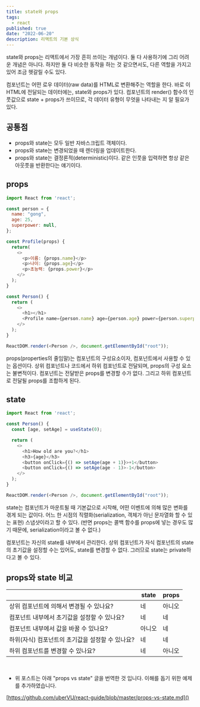 ```yaml
---
title: state와 props
tags:
  - react
published: true
date: "2022-06-20"
description: 리액트의 기본 상식
---
```


state와 props는 리액트에서 가장 흔히 쓰이는 개념이다. 둘 다 사용하기에 그리 어려운 개념은 아니다. 하지만 둘 다 비슷한 동작을 하는 것 같으면서도, 다른 역할을 가지고 있어 조금 헷갈릴 수도 있다.

컴포넌트는 어떤 로우 데이터(raw data)를 HTML로 변환해주는 역할을 한다. 바로 이 HTML에 전달되는 데이터에는, state와 props가 있다. 컴포넌트의 render() 함수의 인풋값으로 state + props가 쓰이므로, 각 데이터 유형이 무엇을 나타내는 지 알 필요가 있다.

## 공통점
- props와 state는 모두 일반 자바스크립트 객체이다.
- props와 state는 변경되었을 때 렌더링을 업데이트한다.
- props와 state는 결정론적(deterministic)이다. 같은 인풋을 입력하면 항상 같은 아웃풋을 반환한다는 얘기이다.

## props
```js
import React from 'react';

const person = {
  name: "gong",
  age: 25,
  superpower: null,
};

const Profile(props) {
  return(
    <>
      <p>이름: {props.name}</p>
      <p>나이: {props.age}</p>
      <p>초능력: {props.power}</p>
    </>
  );
}

const Person() {
  return (
    <>
      <h1></h1>
      <Profile name={person.name} age={person.age} power={person.superpower}/>
    </>
  );
}

ReactDOM.render(<Person />, document.getElementById("root"));
```

props(properties의 줄임말)는 컴포넌트의 구성요소이자, 컴포넌트에서 사용할 수 있는 옵션이다. 상위 컴포넌트나 코드에서 하위 컴포넌트로 전달되며, props의 구성 요소는 불변적이다.
컴포넌트는 전달받은 props를 변경할 수가 없다. 그리고 하위 컴포넌트로 전달될 props를 조합하게 된다.

## state
```js
import React from 'react';

const Person() {
  const [age, setAge] = useState(0);

  return (
    <>
      <h1>How old are you?</h1>
      <h3>{age}</h3>
      <button onClick={() => setAge(age + 1)}>+1</button>
      <button onClick={() => setAge(age - 1)>-1</button>
    </>
  );
}

ReactDOM.render(<Person />, document.getElementById("root"));
```

state는 컴포넌트가 마운트될 때 기본값으로 시작해, 어떤 이벤트에 의해 많은 변화를 겪게 되는 값이다. 어느 한 시점의 직렬화(serialization, 객체가 아닌 문자열화 할 수 있는 표현) 스냅샷이라고 할 수 있다. (반면 props는 콜백 함수를 props에 넣는 경우도 많기 때문에, serialization이라고 볼 수 없다.)

컴포넌트는 자신의 state를 내부에서 관리한다. 상위 컴포넌트가 자식 컴포넌트의 state의 초기값을 설정할 수는 있어도, state를 변경할 수 없다. 그러므로 state는 private하다고 볼 수 있다.

## props와 state 비교

<table>
    <thead>
        <tr>
            <th></th>
            <th>state</th>
            <th>props</th>
        </tr>
    </thead>
    <tbody>
        <tr>
            <td>상위 컴포넌트에 의해서 변경될 수 있나요?</td>
            <td>네</td>
            <td>아니오</td>
        </tr>
        <tr>
            <td>컴포넌트 내부에서 초기값을 설정할 수 있나요?</td>
            <td>네</td>
            <td>네</td>
        </tr>
        <tr>
            <td>컴포넌트 내부에서 값을 바꿀 수 있나요?</td>
            <td>아니오</td>
            <td>네</td>
        </tr>
        <tr>
            <td>하위(자식) 컴포넌트의 초기값을 설정할 수 있나요?</td>
            <td>네</td>
            <td>네</td>
        </tr>
        <tr>
            <td>하위 컴포넌트를 변경할 수 있나요?</td>
            <td>네</td>
            <td>아니오</td>
        </tr>
    </tbody>
</table>
<br />

* 위 포스트는 아래 "props vs state" 글을 번역한 것 입니다. 이해를 돕기 위한 예제를 추가하였습니다.

[https://github.com/uberVU/react-guide/blob/master/props-vs-state.md]()
